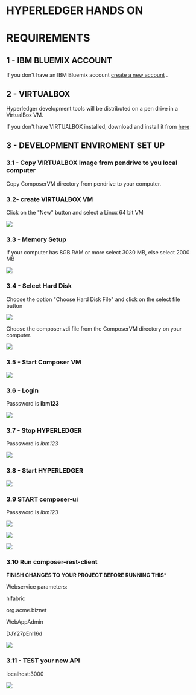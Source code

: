 # HYPERLEDGER HANDS ON 


# REQUIREMENTS 

## 1 - IBM BLUEMIX ACCOUNT

If you don't have an IBM Bluemix account [create a new account](https://www.ibm.com/developerworks/community/blogs/941f1004-4e3d-4a4b-87ed-30d8045fde4e/resource/IBM%20Bluemix%20Tutorial%20-%20Creating%20a%20Bluemix%20Account%20v2.0_files/IBMBluemixTutorial-CreatingaBluemixAccountv2.0.pdf?lang=en) . 

## 2 - VIRTUALBOX

Hyperledger development tools will be distributed on a pen drive in a VirtualBox VM. 

If you don't have VIRTUALBOX installed, download and install it from [here](https://www.virtualbox.org/wiki/Downloads) 


## 3 - DEVELOPMENT ENVIROMENT SET UP 


### 3.1 - Copy VIRTUALBOX Image from pendrive to you local computer

Copy ComposerVM directory from pendrive to your computer.

### 3.2- create VIRTUALBOX VM

Click on the "New" button and select a Linux 64 bit VM

![](https://raw.githubusercontent.com/plucena/hyperledger/master/virtualbox/con1.png)


### 3.3 - Memory Setup

If your computer has 8GB RAM or more select 3030 MB, else select 2000 MB 

![](https://raw.githubusercontent.com/plucena/hyperledger/master/virtualbox/con2.png)


### 3.4 - Select Hard Disk

Choose the option "Choose Hard Disk File" and click on the select file button

![](https://raw.githubusercontent.com/plucena/hyperledger/master/virtualbox/con3.png)

Choose the composer.vdi file from the ComposerVM directory on your computer.

![](https://raw.githubusercontent.com/plucena/hyperledger/master/virtualbox/con4.png)

### 3.5 - Start Composer VM

![](https://raw.githubusercontent.com/plucena/hyperledger/master/virtualbox/con5.png)

### 3.6 - Login

Passsword is  **ibm123**

![](https://raw.githubusercontent.com/plucena/hyperledger/master/virtualbox/con6.png)


### 3.7 - Stop HYPERLEDGER

Passsword is *ibm123*

![](https://raw.githubusercontent.com/plucena/hyperledger/master/virtualbox/con07.png)


### 3.8 - Start HYPERLEDGER

![](https://raw.githubusercontent.com/plucena/hyperledger/master/virtualbox/con08.png)


### 3.9  START composer-ui

Passsword is *ibm123*


![](https://raw.githubusercontent.com/plucena/hyperledger/master/virtualbox/comp09.png)

![](https://raw.githubusercontent.com/plucena/hyperledger/master/virtualbox/comp10.png)

![](https://raw.githubusercontent.com/plucena/hyperledger/master/virtualbox/comp11.png)


### 3.10 Run  composer-rest-client

**FINISH CHANGES TO YOUR PROJECT BEFORE RUNNING THIS***

Webservice parameters:

hlfabric

org.acme.biznet

WebAppAdmin

DJY27pEnl16d

![](https://raw.githubusercontent.com/plucena/hyperledger/master/virtualbox/con12.png)

### 3.11 - TEST your new API

localhost:3000

![](https://raw.githubusercontent.com/plucena/hyperledger/master/virtualbox/conp13.png)


